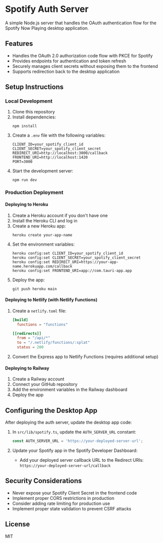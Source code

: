 # Spotify Auth Server

A simple Node.js server that handles the OAuth authentication flow for the Spotify Now Playing desktop application.

## Features

- Handles the OAuth 2.0 authorization code flow with PKCE for Spotify
- Provides endpoints for authentication and token refresh
- Securely manages client secrets without exposing them to the frontend
- Supports redirection back to the desktop application

## Setup Instructions

### Local Development

1. Clone this repository
2. Install dependencies:
   ```
   npm install
   ```
3. Create a `.env` file with the following variables:
   ```
   CLIENT_ID=your_spotify_client_id
   CLIENT_SECRET=your_spotify_client_secret
   REDIRECT_URI=http://localhost:3000/callback
   FRONTEND_URI=http://localhost:1420
   PORT=3000
   ```
4. Start the development server:
   ```
   npm run dev
   ```

### Production Deployment

#### Deploying to Heroku

1. Create a Heroku account if you don't have one
2. Install the Heroku CLI and log in
3. Create a new Heroku app:
   ```
   heroku create your-app-name
   ```
4. Set the environment variables:
   ```
   heroku config:set CLIENT_ID=your_spotify_client_id
   heroku config:set CLIENT_SECRET=your_spotify_client_secret
   heroku config:set REDIRECT_URI=https://your-app-name.herokuapp.com/callback
   heroku config:set FRONTEND_URI=app://com.tauri-app.app
   ```
5. Deploy the app:
   ```
   git push heroku main
   ```

#### Deploying to Netlify (with Netlify Functions)

1. Create a `netlify.toml` file:
   ```toml
   [build]
     functions = "functions"
   
   [[redirects]]
     from = "/api/*"
     to = "/.netlify/functions/:splat"
     status = 200
   ```
2. Convert the Express app to Netlify Functions (requires additional setup)

#### Deploying to Railway

1. Create a Railway account
2. Connect your GitHub repository
3. Add the environment variables in the Railway dashboard
4. Deploy the app

## Configuring the Desktop App

After deploying the auth server, update the desktop app code:

1. In `src/lib/spotify.ts`, update the `AUTH_SERVER_URL` constant:
   ```typescript
   const AUTH_SERVER_URL = 'https://your-deployed-server-url';
   ```

2. Update your Spotify app in the Spotify Developer Dashboard:
   - Add your deployed server callback URL to the Redirect URIs:
     `https://your-deployed-server-url/callback`

## Security Considerations

- Never expose your Spotify Client Secret in the frontend code
- Implement proper CORS restrictions in production
- Consider adding rate limiting for production use
- Implement proper state validation to prevent CSRF attacks

## License

MIT 
